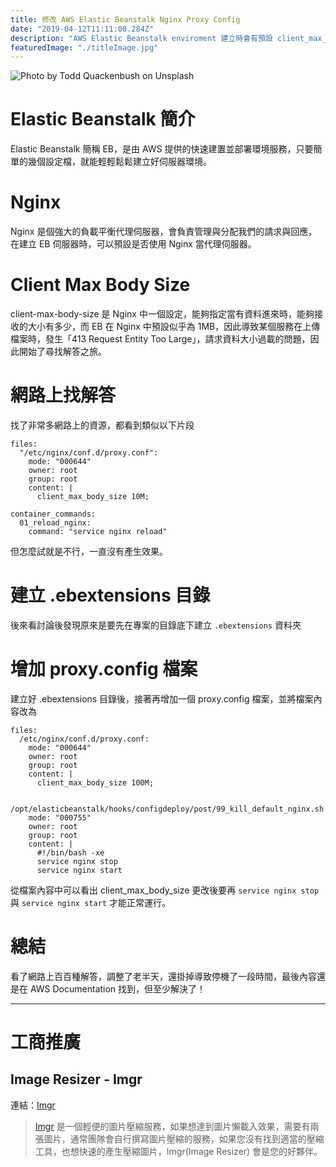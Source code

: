 ```yaml
---
title: 修改 AWS Elastic Beanstalk Nginx Proxy Config
date: "2019-04-12T11:11:00.284Z"
description: "AWS Elastic Beanstalk enviroment 建立時會有預設 client_max_body_size 1MB 的大小限制，找了好多網路答案，最後還是在 AWS 的文件中翻到解答"
featuredImage: "./titleImage.jpg"
---
```


![Photo by Todd Quackenbush on Unsplash](https://i.imgur.com/AyNenTs.jpg)

# Elastic Beanstalk 簡介

Elastic Beanstalk 簡稱 EB，是由 AWS 提供的快速建置並部署環境服務，只要簡單的幾個設定檔，就能輕輕鬆鬆建立好伺服器環境。

# Nginx

Nginx 是個強大的負載平衡代理伺服器，會負責管理與分配我們的請求與回應，在建立 EB 伺服器時，可以預設是否使用 Nginx 當代理伺服器。

# Client Max Body Size

client-max-body-size 是 Nginx 中一個設定，能夠指定當有資料進來時，能夠接收的大小有多少，而 EB 在 Nginx 中預設似乎為 1MB，因此導致某個服務在上傳檔案時，發生「413 Request Entity Too Large」，請求資料大小過載的問題，因此開始了尋找解答之旅。

# 網路上找解答

找了非常多網路上的資源，都看到類似以下片段

```config
files:
  "/etc/nginx/conf.d/proxy.conf":
    mode: "000644"
    owner: root
    group: root
    content: |
      client_max_body_size 10M;

container_commands:
  01_reload_nginx:
    command: "service nginx reload"
```

但怎麼試就是不行，一直沒有產生效果。

# 建立 .ebextensions 目錄

後來看討論後發現原來是要先在專案的目錄底下建立 `.ebextensions` 資料夾

# 增加 proxy.config 檔案

建立好 .ebextensions 目錄後，接著再增加一個 proxy.config 檔案，並將檔案內容改為

```config
files:
  /etc/nginx/conf.d/proxy.conf:
    mode: "000644"
    owner: root
    group: root
    content: |
      client_max_body_size 100M;

  /opt/elasticbeanstalk/hooks/configdeploy/post/99_kill_default_nginx.sh:
    mode: "000755"
    owner: root
    group: root
    content: |
      #!/bin/bash -xe
      service nginx stop
      service nginx start
```

從檔案內容中可以看出 client_max_body_size 更改後要再 `service nginx stop` 與 `service nginx start` 才能正常運行。

# 總結

看了網路上百百種解答，調整了老半天，還掛掉導致停機了一段時間，最後內容還是在 AWS Documentation 找到，但至少解決了！

---

# 工商推廣

## Image Resizer - Imgr

連結：[Imgr](https://imgr.yosgo.com)

> [Imgr](https://imgr.yosgo.com) 是一個輕便的圖片壓縮服務，如果想達到圖片懶載入效果，需要有兩張圖片，通常團隊會自行撰寫圖片壓縮的服務，如果您沒有找到適當的壓縮工具，也想快速的產生壓縮圖片，Imgr(Image Resizer) 會是您的好夥伴。
